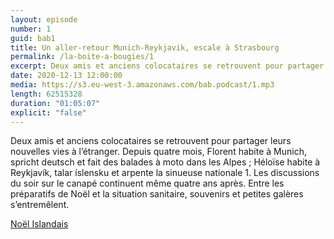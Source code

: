 ```yaml
---
layout: episode
number: 1
guid: bab1
title: Un aller-retour Munich-Reykjavik, escale à Strasbourg
permalink: /la-boite-a-bougies/1
excerpt: Deux amis et anciens colocataires se retrouvent pour partager leurs nouvelles vies à l’étranger. Depuis quatre mois, Florent habite à Munich, spricht deutsch et fait des balades à moto dans les Alpes ; Héloïse habite à Reykjavík, talar íslensku et arpente la sinueuse nationale 1.
date: 2020-12-13 12:00:00
media: https://s3.eu-west-3.amazonaws.com/bab.podcast/1.mp3
length: 62515328
duration: "01:05:07"
explicit: "false"
---
```


Deux amis et anciens colocataires se retrouvent pour partager leurs nouvelles vies à l’étranger. Depuis quatre mois, Florent habite à Munich, spricht deutsch et fait des balades à moto dans les Alpes ; Héloïse habite à Reykjavík, talar íslensku et arpente la sinueuse nationale 1. Les discussions du soir sur le canapé continuent même quatre ans après. Entre les préparatifs de Noël et la situation sanitaire, souvenirs et petites galères s’entremêlent.

[Noël Islandais](http://www.photovoyage.org/islande/noel-islandais.php)